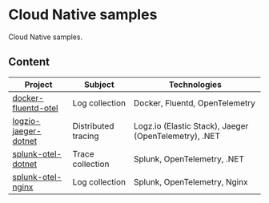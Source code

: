 # Cloud Native samples

Cloud Native samples.

## Content

Project | Subject | Technologies
------- | ------- | ------------
[docker-fluentd-otel](./docker-fluentd-otel/README.md) | Log collection | Docker, Fluentd, OpenTelemetry
[logzio-jaeger-dotnet](./logzio-jaeger-dotnet/README.md) | Distributed tracing | Logz.io (Elastic Stack), Jaeger (OpenTelemetry), .NET
[splunk-otel-dotnet](./splunk-otel-dotnet/README.md) | Trace collection | Splunk, OpenTelemetry, .NET
[splunk-otel-nginx](./splunk-otel-nginx/README.md) | Log collection | Splunk, OpenTelemetry, Nginx
